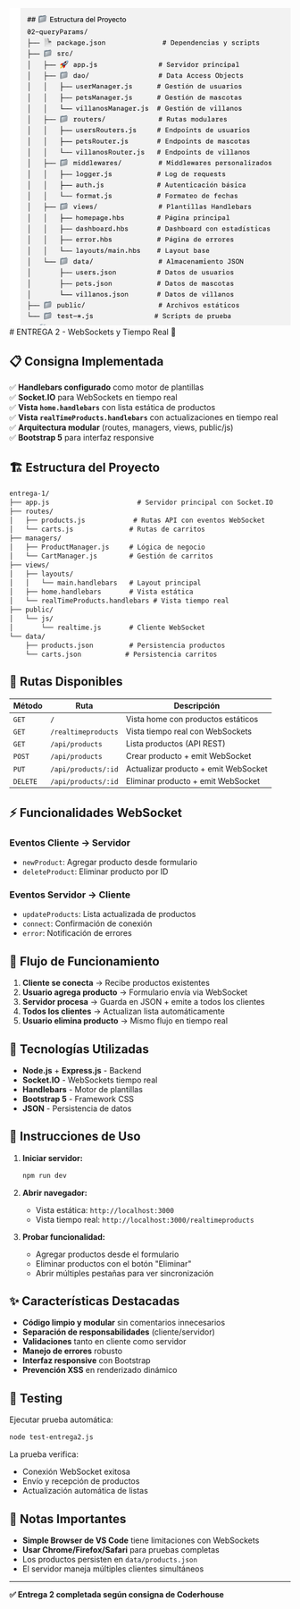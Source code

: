 ![alt text](image.png)# ENTREGA 2 - WebSockets y Tiempo Real 🚀

## 📋 Consigna Implementada

✅ **Handlebars configurado** como motor de plantillas  
✅ **Socket.IO** para WebSockets en tiempo real  
✅ **Vista `home.handlebars`** con lista estática de productos  
✅ **Vista `realTimeProducts.handlebars`** con actualizaciones en tiempo real  
✅ **Arquitectura modular** (routes, managers, views, public/js)  
✅ **Bootstrap 5** para interfaz responsive

## 🏗️ Estructura del Proyecto

```
entrega-1/
├── app.js                      # Servidor principal con Socket.IO
├── routes/
│   ├── products.js            # Rutas API con eventos WebSocket
│   └── carts.js              # Rutas de carritos
├── managers/
│   ├── ProductManager.js     # Lógica de negocio
│   └── CartManager.js        # Gestión de carritos
├── views/
│   ├── layouts/
│   │   └── main.handlebars   # Layout principal
│   ├── home.handlebars       # Vista estática
│   └── realTimeProducts.handlebars # Vista tiempo real
├── public/
│   └── js/
│       └── realtime.js       # Cliente WebSocket
└── data/
    ├── products.json         # Persistencia productos
    └── carts.json           # Persistencia carritos
```

## 🚦 Rutas Disponibles

| Método   | Ruta                | Descripción                          |
| -------- | ------------------- | ------------------------------------ |
| `GET`    | `/`                 | Vista home con productos estáticos   |
| `GET`    | `/realtimeproducts` | Vista tiempo real con WebSockets     |
| `GET`    | `/api/products`     | Lista productos (API REST)           |
| `POST`   | `/api/products`     | Crear producto + emit WebSocket      |
| `PUT`    | `/api/products/:id` | Actualizar producto + emit WebSocket |
| `DELETE` | `/api/products/:id` | Eliminar producto + emit WebSocket   |

## ⚡ Funcionalidades WebSocket

### Eventos Cliente → Servidor

- `newProduct`: Agregar producto desde formulario
- `deleteProduct`: Eliminar producto por ID

### Eventos Servidor → Cliente

- `updateProducts`: Lista actualizada de productos
- `connect`: Confirmación de conexión
- `error`: Notificación de errores

## 🎯 Flujo de Funcionamiento

1. **Cliente se conecta** → Recibe productos existentes
2. **Usuario agrega producto** → Formulario envía via WebSocket
3. **Servidor procesa** → Guarda en JSON + emite a todos los clientes
4. **Todos los clientes** → Actualizan lista automáticamente
5. **Usuario elimina producto** → Mismo flujo en tiempo real

## 🔧 Tecnologías Utilizadas

- **Node.js** + **Express.js** - Backend
- **Socket.IO** - WebSockets tiempo real
- **Handlebars** - Motor de plantillas
- **Bootstrap 5** - Framework CSS
- **JSON** - Persistencia de datos

## 🚀 Instrucciones de Uso

1. **Iniciar servidor:**

   ```bash
   npm run dev
   ```

2. **Abrir navegador:**

   - Vista estática: `http://localhost:3000`
   - Vista tiempo real: `http://localhost:3000/realtimeproducts`

3. **Probar funcionalidad:**
   - Agregar productos desde el formulario
   - Eliminar productos con el botón "Eliminar"
   - Abrir múltiples pestañas para ver sincronización

## ✨ Características Destacadas

- **Código limpio y modular** sin comentarios innecesarios
- **Separación de responsabilidades** (cliente/servidor)
- **Validaciones** tanto en cliente como servidor
- **Manejo de errores** robusto
- **Interfaz responsive** con Bootstrap
- **Prevención XSS** en renderizado dinámico

## 🧪 Testing

Ejecutar prueba automática:

```bash
node test-entrega2.js
```

La prueba verifica:

- Conexión WebSocket exitosa
- Envío y recepción de productos
- Actualización automática de listas

## 📝 Notas Importantes

- **Simple Browser de VS Code** tiene limitaciones con WebSockets
- **Usar Chrome/Firefox/Safari** para pruebas completas
- Los productos persisten en `data/products.json`
- El servidor maneja múltiples clientes simultáneos

---

**✅ Entrega 2 completada según consigna de Coderhouse**
